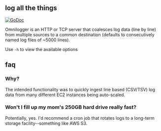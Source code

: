 ## log all the things

[![GoDoc](https://godoc.org/github.com/henderjon/omnilogger?status.svg)](https://godoc.org/github.com/henderjon/omnilogger)

Omnilogger is an HTTP or TCP server that coalesces log data (line by line) from
multiple sources to a common destination (defaults to consecutively named log
files of ~5000 lines).

Use `-h` to view the available options

## faq

### Why?

The intended functionality was to quickly ingest line based (CSV/TSV)
log data from many different EC2 instances being auto-scaled.

### Won't I fill up my mom's 250GB hard drive really fast?

Potentially, yes. I'd recommend a cron job that rotates logs to a long-term
storage facility--something like AWS S3.


